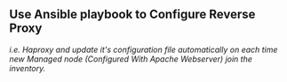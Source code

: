 ## Use Ansible playbook to Configure Reverse Proxy ##
_i.e. Haproxy and update it's configuration_
_file automatically on each time new Managed node_
_(Configured With Apache Webserver) join the inventory._
